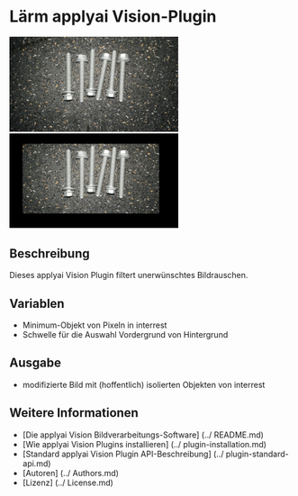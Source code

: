 # Lärm applyai Vision-Plugin

<Div style = "float: left;">
<Img src = "./example_in.jpg" width = "300" alt = "Eingabebild">
<Img src = "./example_out.jpg" width = "300" alt = "Ausgangsbild">
</ Div>

## Beschreibung
Dieses applyai Vision Plugin filtert unerwünschtes Bildrauschen.

## Variablen
- Minimum-Objekt von Pixeln in interrest
- Schwelle für die Auswahl Vordergrund von Hintergrund

## Ausgabe
- modifizierte Bild mit (hoffentlich) isolierten Objekten von interrest

## Weitere Informationen
- [Die applyai Vision Bildverarbeitungs-Software] (../ README.md)
- [Wie applyai Vision Plugins installieren] (../ plugin-installation.md)
- [Standard applyai Vision Plugin API-Beschreibung] (../ plugin-standard-api.md)
- [Autoren] (../ Authors.md)
- [Lizenz] (../ License.md)
